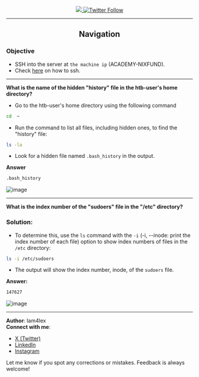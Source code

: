 <div align="center"> 
  <a class="header-badge" target="_blank" href="https://www.linkedin.com/in/Iam4lex/">
  <img src="https://img.shields.io/badge/style--5eba00.svg?label=LinkedIn&logo=linkedin&style=social">
  </a>
  <a class="header-badge" target="_blank" href="https://twitter.com/Iam4lex">
  <img alt="Twitter Follow" src="https://img.shields.io/twitter/follow/Iam4lex?style=social"> 
  </a> 
</div>

---
<div align="center">
<h2>Navigation</h2>
</div>


### Objective
- SSH into the server at `the machine ip` (ACADEMY-NIXFUND).
- Check [here](https://github.com/Iam4lex/HTB/blob/main/Modules/001:Getting%20started/001:sshtokali.md) on how to ssh.

---


**What is the name of the hidden "history" file in the htb-user's home directory?**

- Go to the htb-user's home directory using the following command
```bash
cd  ~
```

- Run the command to list all files, including hidden ones, to find the "history" file:
```bash
ls -la
```

- Look for a hidden file named `.bash_history` in the output.

**Answer**
```bash
.bash_history
```
![image](https://github.com/user-attachments/assets/836b60f0-cd5a-4675-afd7-fe22e33c954d)

---

**What is the index number of the "sudoers" file in the "/etc" directory?**

### Solution:
- To determine this, use the `ls` command with the `-i` (-i, --inode: print the index number of each file) option to show index numbers of files in the `/etc` directory:
```bash
ls -i /etc/sudoers
```
- The output will show the index number, inode, of the `sudoers` file.

**Answer:** 
```bash
147627
```
![image](https://github.com/user-attachments/assets/dd8df50f-98a6-4ce6-b9ca-fd84540295e1)

---

**Author**: Iam4lex  
**Connect with me**:  
- [X (Twitter)](https://x.com/Iam4lex)  
- [LinkedIn](https://www.linkedin.com/in/iam4lex/)  
- [Instagram](https://instagram.com/iqm4lex)

Let me know if you spot any corrections or mistakes. Feedback is always welcome!
